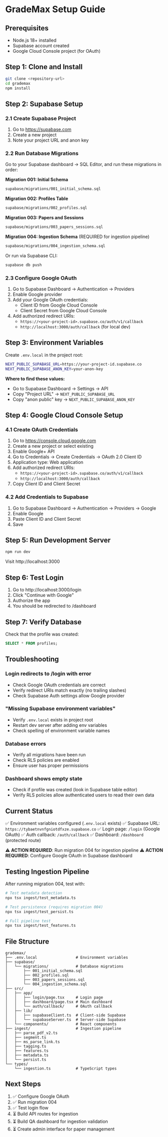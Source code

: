 # GradeMax Setup Guide

## Prerequisites
- Node.js 18+ installed
- Supabase account created
- Google Cloud Console project (for OAuth)

## Step 1: Clone and Install

```bash
git clone <repository-url>
cd grademax
npm install
```

## Step 2: Supabase Setup

### 2.1 Create Supabase Project
1. Go to https://supabase.com
2. Create a new project
3. Note your project URL and anon key

### 2.2 Run Database Migrations

Go to your Supabase dashboard → SQL Editor, and run these migrations in order:

**Migration 001: Initial Schema**
```bash
supabase/migrations/001_initial_schema.sql
```

**Migration 002: Profiles Table**
```bash
supabase/migrations/002_profiles.sql
```

**Migration 003: Papers and Sessions**
```bash
supabase/migrations/003_papers_sessions.sql
```

**Migration 004: Ingestion Schema** (REQUIRED for ingestion pipeline)
```bash
supabase/migrations/004_ingestion_schema.sql
```

Or run via Supabase CLI:
```bash
supabase db push
```

### 2.3 Configure Google OAuth

1. Go to Supabase Dashboard → Authentication → Providers
2. Enable Google provider
3. Add your Google OAuth credentials:
   - Client ID from Google Cloud Console
   - Client Secret from Google Cloud Console
4. Add authorized redirect URIs:
   - `https://<your-project-id>.supabase.co/auth/v1/callback`
   - `http://localhost:3000/auth/callback` (for local dev)

## Step 3: Environment Variables

Create `.env.local` in the project root:

```bash
NEXT_PUBLIC_SUPABASE_URL=https://your-project-id.supabase.co
NEXT_PUBLIC_SUPABASE_ANON_KEY=your-anon-key
```

**Where to find these values:**
- Go to Supabase Dashboard → Settings → API
- Copy "Project URL" → `NEXT_PUBLIC_SUPABASE_URL`
- Copy "anon public" key → `NEXT_PUBLIC_SUPABASE_ANON_KEY`

## Step 4: Google Cloud Console Setup

### 4.1 Create OAuth Credentials
1. Go to https://console.cloud.google.com
2. Create a new project or select existing
3. Enable Google+ API
4. Go to Credentials → Create Credentials → OAuth 2.0 Client ID
5. Application type: Web application
6. Add authorized redirect URIs:
   - `https://<your-project-id>.supabase.co/auth/v1/callback`
   - `http://localhost:3000/auth/callback`
7. Copy Client ID and Client Secret

### 4.2 Add Credentials to Supabase
1. Go to Supabase Dashboard → Authentication → Providers → Google
2. Enable Google
3. Paste Client ID and Client Secret
4. Save

## Step 5: Run Development Server

```bash
npm run dev
```

Visit http://localhost:3000

## Step 6: Test Login

1. Go to http://localhost:3000/login
2. Click "Continue with Google"
3. Authorize the app
4. You should be redirected to /dashboard

## Step 7: Verify Database

Check that the profile was created:
```sql
SELECT * FROM profiles;
```

## Troubleshooting

### Login redirects to /login with error
- Check Google OAuth credentials are correct
- Verify redirect URIs match exactly (no trailing slashes)
- Check Supabase Auth settings allow Google provider

### "Missing Supabase environment variables"
- Verify `.env.local` exists in project root
- Restart dev server after adding env variables
- Check spelling of environment variable names

### Database errors
- Verify all migrations have been run
- Check RLS policies are enabled
- Ensure user has proper permissions

### Dashboard shows empty state
- Check if profile was created (look in Supabase table editor)
- Verify RLS policies allow authenticated users to read their own data

## Current Status

✅ Environment variables configured (`.env.local` exists)
✅ Supabase URL: `https://tybaetnvnfgniotdfxze.supabase.co`
✅ Login page: `/login` (Google OAuth)
✅ Auth callback: `/auth/callback`
✅ Dashboard: `/dashboard` (protected route)

⚠️ **ACTION REQUIRED**: Run migration 004 for ingestion pipeline
⚠️ **ACTION REQUIRED**: Configure Google OAuth in Supabase dashboard

## Testing Ingestion Pipeline

After running migration 004, test with:

```bash
# Test metadata detection
npx tsx ingest/test_metadata.ts

# Test persistence (requires migration 004)
npx tsx ingest/test_persist.ts

# Full pipeline test
npx tsx ingest/test_features.ts
```

## File Structure

```
grademax/
├── .env.local                 # Environment variables
├── supabase/
│   └── migrations/            # Database migrations
│       ├── 001_initial_schema.sql
│       ├── 002_profiles.sql
│       ├── 003_papers_sessions.sql
│       └── 004_ingestion_schema.sql
├── src/
│   ├── app/
│   │   ├── login/page.tsx     # Login page
│   │   ├── dashboard/page.tsx # Main dashboard
│   │   └── auth/callback/     # OAuth callback
│   ├── lib/
│   │   ├── supabaseClient.ts  # Client-side Supabase
│   │   └── supabaseServer.ts  # Server-side Supabase
│   └── components/            # React components
├── ingest/                    # Ingestion pipeline
│   ├── parse_pdf_v2.ts
│   ├── segment.ts
│   ├── ms_parse_link.ts
│   ├── tagging.ts
│   ├── features.ts
│   ├── metadata.ts
│   └── persist.ts
└── types/
    └── ingestion.ts           # TypeScript types
```

## Next Steps

1. ✅ Configure Google OAuth
2. ✅ Run migration 004
3. ✅ Test login flow
4. ⏳ Build API routes for ingestion
5. ⏳ Build QA dashboard for ingestion validation
6. ⏳ Create admin interface for paper management
